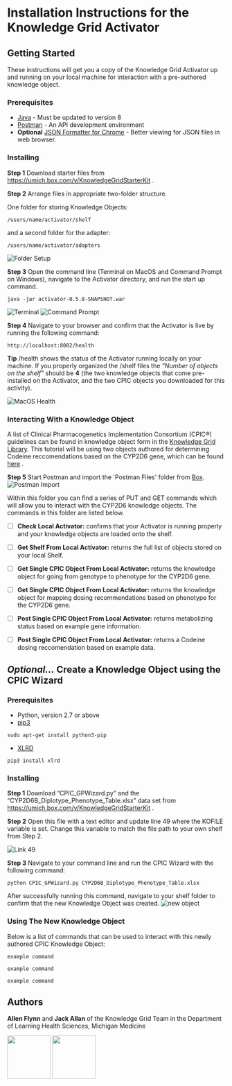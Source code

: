 # Installation Instructions for the Knowledge Grid Activator



## Getting Started

These instructions will get you a copy of the Knowledge Grid Activator up and running on your local machine for interaction with a pre-authored knowledge object. 

### Prerequisites

* [Java](http://www.oracle.com/technetwork/java/javase/downloads/jre8-downloads-2133155.html) - Must be updated to version 8
* [Postman](https://www.getpostman.com/) - An API development environment
* **Optional** [JSON Formatter for Chrome](https://chrome.google.com/webstore/detail/json-formatter/cfaihfocdnniaholfnjcemnfhcjchohb) - Better viewing for JSON files in web browser.


### Installing



**Step 1** Download starter files from https://umich.box.com/v/KnowledgeGridStarterKit .

**Step 2**  Arrange files in appropriate two-folder structure.

One folder for storing Knowledge Objects:
```
/users/name/activator/shelf
```

and a second folder for the adapter:

```
/users/name/activator/adapters
```
![Folder Setup](/activator-workshop/screenshots/folder_setup.png?raw=true)


**Step 3** Open the command line (Terminal on MacOS and Command Prompt on Windows), navigate to the Activator directory, and run the start up command.
```
java -jar activator-0.5.8-SNAPSHOT.war
```

![Terminal](/activator-workshop/screenshots/terminal.png?raw=true)
![Command Prompt](/activator-workshop/screenshots/command_prompt.PNG?raw=true)


**Step 4** Navigate to your browser and confirm that the Activator is live by running the following command:

```
http://localhost:8082/health
```
**Tip** /health shows the status of the Activator running locally on your machine. If you properly organized the /shelf files the _"Number of objects on the shelf"_ should be **4** (the two knowledge objects that come pre-installed on the Activator, and the two CPIC objects you downloaded for this activity). 

![MacOS Health](/activator-workshop/screenshots/macos_health.png?raw=true)


### Interacting With a Knowledge Object

A list of Clinical Pharmacogenetics Implementation Consortium (CPIC®) guidelines can be found in knowledge object form in the [Knowledge Grid Library](http://kgrid.med.umich.edu/library2/#/). This tutorial will be using two objects authored for determining Codeine reccomendations based on the CYP2D6 gene, which can be found [here](https://umich.box.com/v/CPICKnowledgeObjects) .


**Step 5** Start Postman and import the 'Postman Files' folder from [Box](https://umich.box.com/v/KnowledgeGridStarterKit).
![Postman Import](/activator-workshop/screenshots/postman_import.png?raw=true)

Within this folder you can find a series of PUT and GET commands which will allow you to interact with the CYP2D6 knowledge objects. The commands in this folder are listed below.



- [ ] **Check Local Activator:** confirms that your Activator is running properly and your knowledge objects are loaded onto the shelf.
- [ ] **Get Shelf From Local Activator:** returns the full list of objects stored on your local Shelf.
- [ ] **Get Single CPIC Object From Local Activator:** returns the knowledge object for going from genotype to phenotype for the CYP2D6 gene.
- [ ] **Get Single CPIC Object From Local Activator:** returns the knowledge object for mapping dosing recommendations based on phenotype for the CYP2D6 gene.
- [ ] **Post Single CPIC Object From Local Activator:** returns metabolizing status based on example gene information.
- [ ] **Post Single CPIC Object From Local Activator:** returns a Codeine dosing reccomendation based on example data. 




## **_Optional..._** Create a Knowledge Object using the CPIC Wizard

### Prerequisites
* Python, version 2.7 or above
* [pip3](https://stackoverflow.com/questions/6587507/how-to-install-pip-with-python-3)
```
sudo apt-get install python3-pip
```
* [XLRD](https://pypi.python.org/pypi/xlrd)
```
pip3 install xlrd
```


### Installing



**Step 1** Download “CPIC_GPWizard.py” and the “CYP2D6B_Diplotype_Phenotype_Table.xlsx” data set from https://umich.box.com/v/KnowledgeGridStarterKit .

**Step 2** Open this file with a text editor and update line 49 where the KOFILE variable is set. Change this variable to match the file path to your own shelf from Step 2.

![Link 49](/activator-workshop/screenshots/line49.png?raw=true)

**Step 3** Navigate to your command line and run the CPIC Wizard with the following command:
```
python CPIC_GPWizard.py CYP2D6B_Diplotype_Phenotype_Table.xlsx
```

After successfully running this command, navigate to your shelf folder to confirm that the new Knowledge Object was created. 
![new object](/activator-workshop/screenshots/newobject.png?raw=true)



### Using The New Knowledge Object


Below is a list of commands that can be used to interact with this newly authored CPIC Knowledge Object:
```
example command
```


```
example command
```


```
example command
```




## Authors

**Allen Flynn** and **Jack Allan** of the Knowledge Grid Team in the Department of Learning Health Sciences, Michigan Medicine


<img src="/activator-workshop/screenshots/kgrid.png?raw=true" width="100">
<img src="/activator-workshop/screenshots/medschool.png?raw=true" width="100">







